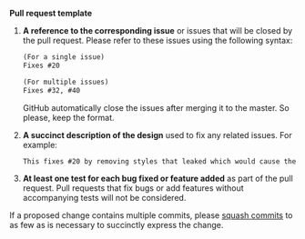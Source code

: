 __Pull request template__


1.  __A reference to the corresponding issue__ or issues that will be closed by the pull request. Please refer to these issues using the following syntax:

     ```markdown
     (For a single issue)
     Fixes #20

     (For multiple issues)
     Fixes #32, #40
     ```

     GitHub automatically close the issues after merging it to the master. So please, keep the format.

2.  __A succinct description of the design__ used to fix any related issues. For example:

     ```markdown
     This fixes #20 by removing styles that leaked which would cause the page to turn pink whenever `some-component` is clicked.
     ```

3.  __At least one test for each bug fixed or feature added__ as part of the pull request. Pull requests that fix bugs or add features without accompanying tests will not be considered.

If a proposed change contains multiple commits, please [squash commits](http://blog.steveklabnik.com/posts/2012-11-08-how-to-squash-commits-in-a-github-pull-request) to as few as is necessary to succinctly express the change.
